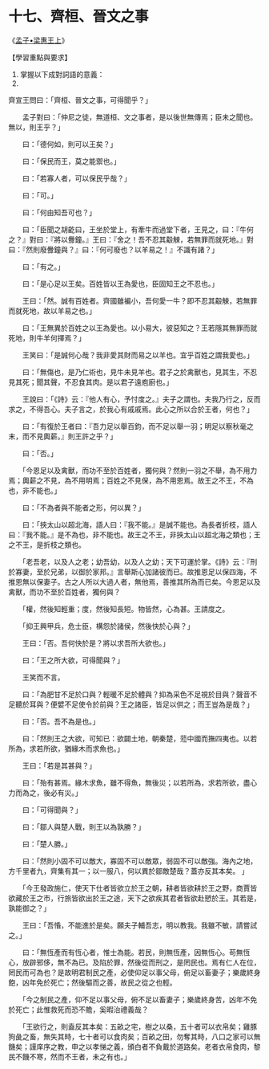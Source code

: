 # 十七、齊桓、晉文之事

《[孟子•梁惠王上](https://zh.wikisource.org/wiki/%E5%AD%9F%E5%AD%90/%E6%A2%81%E6%83%A0%E7%8E%8B%E4%B8%8A)》

【學習重點與要求】

1. 掌握以下成對詞語的意義：
1. 



齊宣王問曰：「齊桓、晉文之事，可得聞乎？」 

　　孟子對曰：「仲尼之徒，無道桓、文之事者，是以後世無傳焉；臣未之聞也。無以，則王乎？」 

　　曰：「德何如，則可以王矣？」 

　　曰：「保民而王，莫之能禦也。」 

　　曰：「若寡人者，可以保民乎哉？」 

　　曰：「可。」 

　　曰：「何由知吾可也？」 

　　曰：「臣聞之胡齕曰，王坐於堂上，有牽牛而過堂下者，王見之，曰：『牛何之？』對曰：『將以釁鐘。』王曰：『舍之！吾不忍其觳觫，若無罪而就死地。』對曰：『然則廢釁鐘與？』曰：『何可廢也？以羊易之！』不識有諸？」 

　　曰：「有之。」 

　　曰：「是心足以王矣。百姓皆以王為愛也，臣固知王之不忍也。」 

　　王曰：「然。誠有百姓者。齊國雖褊小，吾何愛一牛？即不忍其觳觫，若無罪而就死地，故以羊易之也。」 

　　曰：「王無異於百姓之以王為愛也。以小易大，彼惡知之？王若隱其無罪而就死地，則牛羊何擇焉？」 

　　王笑曰：「是誠何心哉？我非愛其財而易之以羊也。宜乎百姓之謂我愛也。」 

　　曰：「無傷也，是乃仁術也，見牛未見羊也。君子之於禽獸也，見其生，不忍見其死；聞其聲，不忍食其肉。是以君子遠庖廚也。」 

　　王說曰：「《詩》云：『他人有心，予忖度之。』夫子之謂也。夫我乃行之，反而求之，不得吾心。夫子言之，於我心有戚戚焉。此心之所以合於王者，何也？」 

　　曰：「有復於王者曰：『吾力足以舉百鈞，而不足以舉一羽；明足以察秋毫之末，而不見輿薪。』則王許之乎？」 

　　曰：「否。」 

　　「今恩足以及禽獸，而功不至於百姓者，獨何與？然則一羽之不舉，為不用力焉；輿薪之不見，為不用明焉；百姓之不見保，為不用恩焉。故王之不王，不為也，非不能也。」 

　　曰：「不為者與不能者之形，何以異？」 

　　曰：「挾太山以超北海，語人曰：『我不能。』是誠不能也。為長者折枝，語人曰：『我不能。』是不為也，非不能也。故王之不王，非挾太山以超北海之類也；王之不王，是折枝之類也。 

　　「老吾老，以及人之老；幼吾幼，以及人之幼；天下可運於掌。《詩》云：『刑於寡妻，至於兄弟，以御於家邦。』言舉斯心加諸彼而已。故推恩足以保四海，不推恩無以保妻子。古之人所以大過人者，無他焉，善推其所為而已矣。今恩足以及禽獸，而功不至於百姓者，獨何與？

　　「權，然後知輕重；度，然後知長短。物皆然，心為甚。王請度之。

　　「抑王興甲兵，危士臣，構怨於諸侯，然後快於心與？」 

　　王曰：「否。吾何快於是？將以求吾所大欲也。」 

　　曰：「王之所大欲，可得聞與？」 

　　王笑而不言。 

　　曰：「為肥甘不足於口與？輕暖不足於體與？抑為采色不足視於目與？聲音不足聽於耳與？便嬖不足使令於前與？王之諸臣，皆足以供之；而王豈為是哉？」 

　　曰：「否。吾不為是也。」 

　　曰：「然則王之大欲，可知已：欲闢土地，朝秦楚，蒞中國而撫四夷也。以若所為，求若所欲，猶緣木而求魚也。」 

　　王曰：「若是其甚與？」 

　　曰：「殆有甚焉。緣木求魚，雖不得魚，無後災；以若所為，求若所欲，盡心力而為之，後必有災。」 

　　曰：「可得聞與？」 

　　曰：「鄒人與楚人戰，則王以為孰勝？」 

　　曰：「楚人勝。」 

　　曰：「然則小固不可以敵大，寡固不可以敵眾，弱固不可以敵強。海內之地，方千里者九，齊集有其一；以一服八，何以異於鄒敵楚哉？蓋亦反其本矣。 」

　　「今王發政施仁，使天下仕者皆欲立於王之朝，耕者皆欲耕於王之野，商賈皆欲藏於王之市，行旅皆欲出於王之途，天下之欲疾其君者皆欲赴愬於王。其若是，孰能御之？」 

　　王曰：「吾惛，不能進於是矣。願夫子輔吾志，明以教我。我雖不敏，請嘗試之。」 

　　曰：「無恆產而有恆心者，惟士為能。若民，則無恆產，因無恆心。苟無恆心，放辟邪侈，無不為已。及陷於罪，然後從而刑之，是罔民也。焉有仁人在位，罔民而可為也？是故明君制民之產，必使仰足以事父母，俯足以畜妻子；樂歲終身飽，凶年免於死亡；然後驅而之善，故民之從之也輕。 

　　「今之制民之產，仰不足以事父母，俯不足以畜妻子；樂歲終身苦，凶年不免於死亡；此惟救死而恐不贍，奚暇治禮義哉？

　　「王欲行之，則盍反其本矣：五畝之宅，樹之以桑，五十者可以衣帛矣；雞豚狗彘之畜，無失其時，七十者可以食肉矣；百畝之田，勿奪其時，八口之家可以無饑矣；謹庠序之教，申之以孝悌之義，頒白者不負戴於道路矣。老者衣帛食肉，黎民不饑不寒，然而不王者，未之有也。」 
